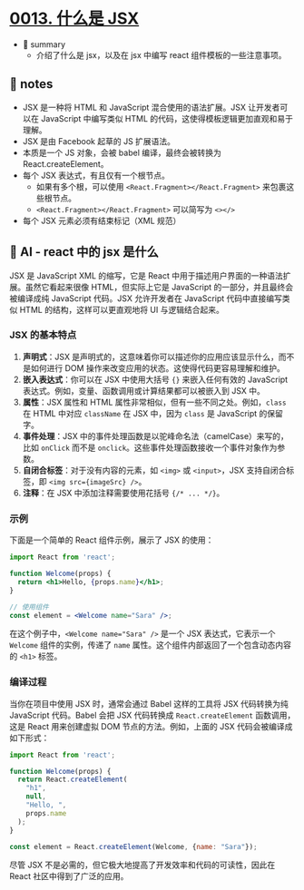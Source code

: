 # [0013. 什么是 JSX](https://github.com/Tdahuyou/react/tree/main/0013.%20%E4%BB%80%E4%B9%88%E6%98%AF%20JSX)


- 📝 summary
  - 介绍了什么是 jsx，以及在 jsx 中编写 react 组件模板的一些注意事项。

## 📒 notes

- JSX 是一种将 HTML 和 JavaScript 混合使用的语法扩展。JSX 让开发者可以在 JavaScript 中编写类似 HTML 的代码，这使得模板逻辑更加直观和易于理解。
- JSX 是由 Facebook 起草的 JS 扩展语法。
- 本质是一个 JS 对象，会被 babel 编译，最终会被转换为 React.createElement。
- 每个 JSX 表达式，有且仅有一个根节点。
  - 如果有多个根，可以使用 `<React.Fragment></React.Fragment>` 来包裹这些根节点。
  - `<React.Fragment></React.Fragment>` 可以简写为 `<></>`
- 每个 JSX 元素必须有结束标记（XML 规范）

## 🤖 AI - react 中的 jsx 是什么

JSX 是 JavaScript XML 的缩写，它是 React 中用于描述用户界面的一种语法扩展。虽然它看起来很像 HTML，但实际上它是 JavaScript 的一部分，并且最终会被编译成纯 JavaScript 代码。JSX 允许开发者在 JavaScript 代码中直接编写类似 HTML 的结构，这样可以更直观地将 UI 与逻辑结合起来。

### JSX 的基本特点

1. **声明式**：JSX 是声明式的，这意味着你可以描述你的应用应该显示什么，而不是如何进行 DOM 操作来改变应用的状态。这使得代码更容易理解和维护。
2. **嵌入表达式**：你可以在 JSX 中使用大括号 `{}` 来嵌入任何有效的 JavaScript 表达式。例如，变量、函数调用或计算结果都可以被嵌入到 JSX 中。
3. **属性**：JSX 属性和 HTML 属性非常相似，但有一些不同之处。例如，`class` 在 HTML 中对应 `className` 在 JSX 中，因为 `class` 是 JavaScript 的保留字。
4. **事件处理**：JSX 中的事件处理函数是以驼峰命名法（camelCase）来写的，比如 `onClick` 而不是 `onclick`。这些事件处理函数接收一个事件对象作为参数。
5. **自闭合标签**：对于没有内容的元素，如 `<img>` 或 `<input>`，JSX 支持自闭合标签，即 `<img src={imageSrc} />`。
6. **注释**：在 JSX 中添加注释需要使用花括号 `{/* ... */}`。

### 示例

下面是一个简单的 React 组件示例，展示了 JSX 的使用：

```jsx
import React from 'react';

function Welcome(props) {
  return <h1>Hello, {props.name}</h1>;
}

// 使用组件
const element = <Welcome name="Sara" />;
```

在这个例子中，`<Welcome name="Sara" />` 是一个 JSX 表达式，它表示一个 `Welcome` 组件的实例，传递了 `name` 属性。这个组件内部返回了一个包含动态内容的 `<h1>` 标签。

### 编译过程

当你在项目中使用 JSX 时，通常会通过 Babel 这样的工具将 JSX 代码转换为纯 JavaScript 代码。Babel 会把 JSX 代码转换成 `React.createElement` 函数调用，这是 React 用来创建虚拟 DOM 节点的方法。例如，上面的 JSX 代码会被编译成如下形式：

```javascript
import React from 'react';

function Welcome(props) {
  return React.createElement(
    "h1",
    null,
    "Hello, ",
    props.name
  );
}

const element = React.createElement(Welcome, {name: "Sara"});
```

尽管 JSX 不是必需的，但它极大地提高了开发效率和代码的可读性，因此在 React 社区中得到了广泛的应用。